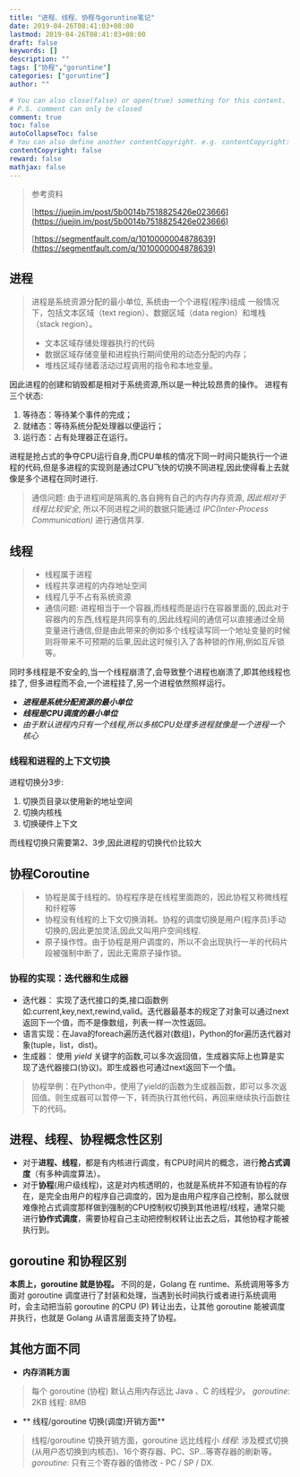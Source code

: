 ```yaml
---
title: "进程、线程、协程与goruntine笔记"
date: 2019-04-26T08:41:03+08:00
lastmod: 2019-04-26T08:41:03+08:00
draft: false
keywords: []
description: ""
tags: ["协程","goruntine"]
categories: ["goruntine"]
author: ""

# You can also close(false) or open(true) something for this content.
# P.S. comment can only be closed
comment: true
toc: false
autoCollapseToc: false
# You can also define another contentCopyright. e.g. contentCopyright: "This is another copyright."
contentCopyright: false
reward: false
mathjax: false
---
```


> 参考资料
>
> [https://juejin.im/post/5b0014b7518825426e023666](https://juejin.im/post/5b0014b7518825426e023666)
>
> [https://segmentfault.com/q/1010000004878639](https://segmentfault.com/q/1010000004878639)



<!--more-->

## 进程

> 进程是系统资源分配的最小单位, 系统由一个个进程(程序)组成 一般情况下，包括文本区域（text region）、数据区域（data region）和堆栈（stack region）。
>
> - 文本区域存储处理器执行的代码
> - 数据区域存储变量和进程执行期间使用的动态分配的内存；
> - 堆栈区域存储着活动过程调用的指令和本地变量。

因此进程的创建和销毁都是相对于系统资源,所以是一种比较昂贵的操作。 进程有三个状态:

1. 等待态：等待某个事件的完成；
2. 就绪态：等待系统分配处理器以便运行；
3. 运行态：占有处理器正在运行。

进程是抢占式的争夺CPU运行自身,而CPU单核的情况下同一时间只能执行一个进程的代码,但是多进程的实现则是通过CPU飞快的切换不同进程,因此使得看上去就像是多个进程在同时进行.

> 通信问题:    由于进程间是隔离的,各自拥有自己的内存内存资源, *因此相对于线程比较安全*, 所以不同进程之间的数据只能通过 *IPC(Inter-Process Communication)* 进行通信共享.

## 线程

> - 线程属于进程
> - 线程共享进程的内存地址空间
> - 线程几乎不占有系统资源 
> - 通信问题:   进程相当于一个容器,而线程而是运行在容器里面的,因此对于容器内的东西,线程是共同享有的,因此线程间的通信可以直接通过全局变量进行通信,但是由此带来的例如多个线程读写同一个地址变量的时候则将带来不可预期的后果,因此这时候引入了各种锁的作用,例如互斥锁等。

同时多线程是不安全的,当一个线程崩溃了,会导致整个进程也崩溃了,即其他线程也挂了, 但多进程而不会,一个进程挂了,另一个进程依然照样运行。

- ***进程是系统分配资源的最小单位***
- ***线程是CPU调度的最小单位***
- *由于默认进程内只有一个线程,所以多核CPU处理多进程就像是一个进程一个核心*

### 线程和进程的上下文切换

进程切换分3步:

1. 切换页目录以使用新的地址空间
2. 切换内核栈
3. 切换硬件上下文

而线程切换只需要第2、3步,因此进程的切换代价比较大

## 协程Coroutine

> - 协程是属于线程的。协程程序是在线程里面跑的，因此协程又称微线程和纤程等
> - 协程没有线程的上下文切换消耗。协程的调度切换是用户(程序员)手动切换的,因此更加灵活,因此又叫用户空间线程.
> - 原子操作性。由于协程是用户调度的，所以不会出现执行一半的代码片段被强制中断了，因此无需原子操作锁。

### 协程的实现：迭代器和生成器

- 迭代器： 实现了迭代接口的类,接口函数例如:current,key,next,rewind,valid。迭代器最基本的规定了对象可以通过next返回下一个值，而不是像数组，列表一样一次性返回。
- 语言实现：在Java的foreach遍历迭代器对(数组)，Python的for遍历迭代器对象(tuple，list，dist)。
- 生成器： 使用 *yield* 关键字的函数,可以多次返回值，生成器实际上也算是实现了迭代器接口(协议)。即生成器也可通过next返回下一个值。

> 协程举例：在Python中，使用了yield的函数为生成器函数，即可以多次返回值。则生成器可以暂停一下，转而执行其他代码，再回来继续执行函数往下的代码。



## 进程、线程、协程概念性区别

- 对于**进程、线程**，都是有内核进行调度，有CPU时间片的概念，进行**抢占式调度**（有多种调度算法）。
- 对于**协程**(用户级线程)，这是对内核透明的，也就是系统并不知道有协程的存在，是完全由用户的程序自己调度的，因为是由用户程序自己控制，那么就很难像抢占式调度那样做到强制的CPU控制权切换到其他进程/线程，通常只能进行**协作式调度**，需要协程自己主动把控制权转让出去之后，其他协程才能被执行到。

## goroutine 和协程区别

**本质上，goroutine 就是协程。** 不同的是，Golang 在 runtime、系统调用等多方面对 goroutine 调度进行了封装和处理，当遇到长时间执行或者进行系统调用时，会主动把当前 goroutine 的CPU (P) 转让出去，让其他 goroutine 能被调度并执行，也就是 Golang 从语言层面支持了协程。

##  其他方面不同

- **内存消耗方面**

> 每个 goroutine (协程) 默认占用内存远比 Java 、C 的线程少。
> *goroutine*: 2KB 
> 线程: 8MB

- ** 线程/goroutine 切换(调度)开销方面**

> 线程/goroutine 切换开销方面，goroutine 远比线程小
> *线程*: 涉及模式切换(从用户态切换到内核态)、16个寄存器、PC、SP...等寄存器的刷新等。
> *goroutine*: 只有三个寄存器的值修改 - PC / SP / DX.



